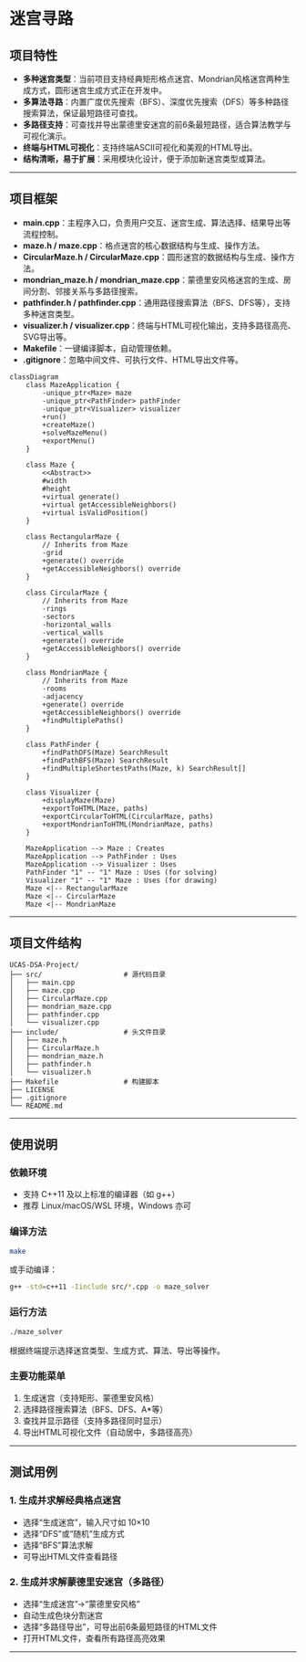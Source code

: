 # 迷宫寻路

## 项目特性

- **多种迷宫类型**：当前项目支持经典矩形格点迷宫、Mondrian风格迷宫两种生成方式，圆形迷宫生成方式正在开发中。
- **多算法寻路**：内置广度优先搜索（BFS）、深度优先搜索（DFS）等多种路径搜索算法，保证最短路径可查找。
- **多路径支持**：可查找并导出蒙德里安迷宫的前6条最短路径，适合算法教学与可视化演示。
- **终端与HTML可视化**：支持终端ASCII可视化和美观的HTML导出。
- **结构清晰，易于扩展**：采用模块化设计，便于添加新迷宫类型或算法。

---

## 项目框架

- **main.cpp**：主程序入口，负责用户交互、迷宫生成、算法选择、结果导出等流程控制。
- **maze.h / maze.cpp**：格点迷宫的核心数据结构与生成、操作方法。
- **CircularMaze.h / CircularMaze.cpp**：圆形迷宫的数据结构与生成、操作方法。
- **mondrian_maze.h / mondrian_maze.cpp**：蒙德里安风格迷宫的生成、房间分割、邻接关系与多路径搜索。
- **pathfinder.h / pathfinder.cpp**：通用路径搜索算法（BFS、DFS等），支持多种迷宫类型。
- **visualizer.h / visualizer.cpp**：终端与HTML可视化输出，支持多路径高亮、SVG导出等。
- **Makefile**：一键编译脚本，自动管理依赖。
- **.gitignore**：忽略中间文件、可执行文件、HTML导出文件等。

```mermaid
classDiagram
    class MazeApplication {
        -unique_ptr<Maze> maze
        -unique_ptr<PathFinder> pathFinder
        -unique_ptr<Visualizer> visualizer
        +run()
        +createMaze()
        +solveMazeMenu()
        +exportMenu()
    }

    class Maze {
        <<Abstract>>
        #width
        #height
        +virtual generate()
        +virtual getAccessibleNeighbors()
        +virtual isValidPosition()
    }

    class RectangularMaze {
        // Inherits from Maze
        -grid
        +generate() override
        +getAccessibleNeighbors() override
    }

    class CircularMaze {
        // Inherits from Maze
        -rings
        -sectors
        -horizontal_walls
        -vertical_walls
        +generate() override
        +getAccessibleNeighbors() override
    }

    class MondrianMaze {
        // Inherits from Maze
        -rooms
        -adjacency
        +generate() override
        +getAccessibleNeighbors() override
        +findMultiplePaths()
    }

    class PathFinder {
        +findPathDFS(Maze) SearchResult
        +findPathBFS(Maze) SearchResult
        +findMultipleShortestPaths(Maze, k) SearchResult[]
    }

    class Visualizer {
        +displayMaze(Maze)
        +exportToHTML(Maze, paths)
        +exportCircularToHTML(CircularMaze, paths)
        +exportMondrianToHTML(MondrianMaze, paths)
    }

    MazeApplication --> Maze : Creates
    MazeApplication --> PathFinder : Uses
    MazeApplication --> Visualizer : Uses
    PathFinder "1" -- "1" Maze : Uses (for solving)
    Visualizer "1" -- "1" Maze : Uses (for drawing)
    Maze <|-- RectangularMaze
    Maze <|-- CircularMaze
    Maze <|-- MondrianMaze
```

---

## 项目文件结构

```
UCAS-DSA-Project/
├── src/                    # 源代码目录
│   ├── main.cpp
│   ├── maze.cpp
│   ├── CircularMaze.cpp
│   ├── mondrian_maze.cpp
│   ├── pathfinder.cpp
│   └── visualizer.cpp
├── include/                # 头文件目录
│   ├── maze.h
│   ├── CircularMaze.h
│   ├── mondrian_maze.h
│   ├── pathfinder.h
│   └── visualizer.h
├── Makefile                # 构建脚本
├── LICENSE                 
├── .gitignore              
└── README.md               
```

---

## 使用说明

### 依赖环境

- 支持 C++11 及以上标准的编译器（如 g++）
- 推荐 Linux/macOS/WSL 环境，Windows 亦可

### 编译方法

```bash
make
```
或手动编译：
```bash
g++ -std=c++11 -Iinclude src/*.cpp -o maze_solver
```

### 运行方法

```bash
./maze_solver
```
根据终端提示选择迷宫类型、生成方式、算法、导出等操作。

### 主要功能菜单

1. 生成迷宫（支持矩形、蒙德里安风格）
2. 选择路径搜索算法（BFS、DFS、A*等）
3. 查找并显示路径（支持多路径同时显示）
4. 导出HTML可视化文件（自动居中，多路径高亮）

---

## 测试用例

### 1. 生成并求解经典格点迷宫

- 选择“生成迷宫”，输入尺寸如 10×10
- 选择“DFS”或“随机”生成方式
- 选择“BFS”算法求解
- 可导出HTML文件查看路径

### 2. 生成并求解蒙德里安迷宫（多路径）

- 选择“生成迷宫”->“蒙德里安风格”
- 自动生成色块分割迷宫
- 选择“多路径导出”，可导出前6条最短路径的HTML文件
- 打开HTML文件，查看所有路径高亮效果


---



